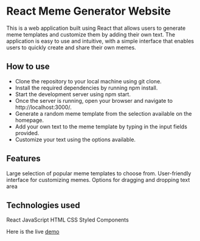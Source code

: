# React Meme Generator Website

This is a web application built using React that allows users to generate meme templates and customize them by adding their own text. The application is easy to use and intuitive, with a simple interface that enables users to quickly create and share their own memes.

## How to use

* Clone the repository to your local machine using git clone.
* Install the required dependencies by running npm install.
* Start the development server using npm start.
* Once the server is running, open your browser and navigate to http://localhost:3000/.
* Generate a random meme template from the selection available on the homepage.
* Add your own text to the meme template by typing in the input fields provided.
* Customize your text using the options available.

## Features
Large selection of popular meme templates to choose from.
User-friendly interface for customizing memes.
Options for dragging and dropping text area

## Technologies used
React
JavaScript
HTML
CSS
Styled Components

Here is the live [demo](https://gamingapple0.github.io/memegenerator/)
